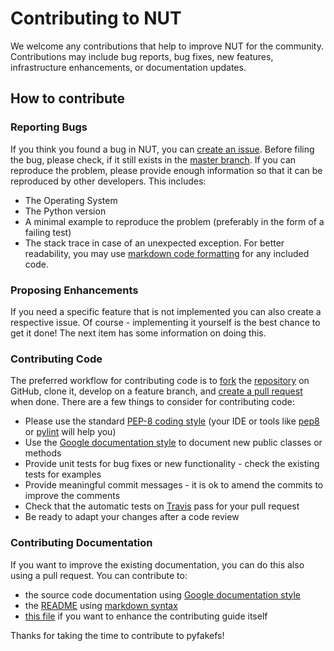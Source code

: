 
# Contributing to NUT

We welcome any contributions that help to improve NUT for the community.
Contributions may include bug reports, bug fixes, new features, infrastructure enhancements, or 
documentation updates.

## How to contribute

### Reporting Bugs

If you think you found a bug in NUT, you can [create an issue](https://help.github.com/articles/creating-an-issue/).
Before filing the bug, please check, if it still exists in the [master branch](https://github.com/blawar/nut). 
If you can reproduce the problem, please provide enough information so that it can be reproduced by other developers.
This includes:
  * The Operating System
  * The Python version
  * A minimal example to reproduce the problem (preferably in the form of a failing test)
  * The stack trace in case of an unexpected exception.
For better readability, you may use [markdown code formatting](https://help.github.com/articles/creating-and-highlighting-code-blocks/) for any included code.

### Proposing Enhancements

If you need a specific feature that is not implemented you can also create a respective issue.
Of course - implementing it yourself is the best chance to get it done!
The next item has some information on doing this.

### Contributing Code

The preferred workflow for contributing code is to 
[fork](https://help.github.com/articles/fork-a-repo/) the [repository](https://github.com/blawar/nut) on GitHub, clone it, 
develop on a feature branch, and [create a pull request](https://help.github.com/articles/creating-a-pull-request-from-a-fork) when done.
There are a few things to consider for contributing code:
  * Please use the standard [PEP-8 coding style](https://www.python.org/dev/peps/pep-0008/) 
  (your IDE or tools like [pep8](https://pypi.python.org/pypi/pep8) or [pylint](https://pypi.python.org/pypi/pylint) will help you)
  * Use the [Google documentation style](https://google.github.io/styleguide/pyguide.html) to document new public classes or methods
  * Provide unit tests for bug fixes or new functionality - check the existing tests for examples
  * Provide meaningful commit messages - it is ok to amend the commits to improve the comments
  * Check that the automatic tests on [Travis](https://travis-ci.com/github/blawar/nut) pass for your pull request
  * Be ready to adapt your changes after a code review 
  
### Contributing Documentation

If you want to improve the existing documentation, you can do this also using a pull request.
You can contribute to:
  * the source code documentation using [Google documentation style](https://google.github.io/styleguide/pyguide.html) 
  * the [README](https://github.com/blawar/nut/blob/master/README.md) using [markdown syntax](https://help.github.com/articles/basic-writing-and-formatting-syntax/)
  * [this file](https://github.com/blawar/nut/blob/master/CONTRIBUTING.md) 
  if you want to enhance the contributing guide itself

Thanks for taking the time to contribute to pyfakefs!
